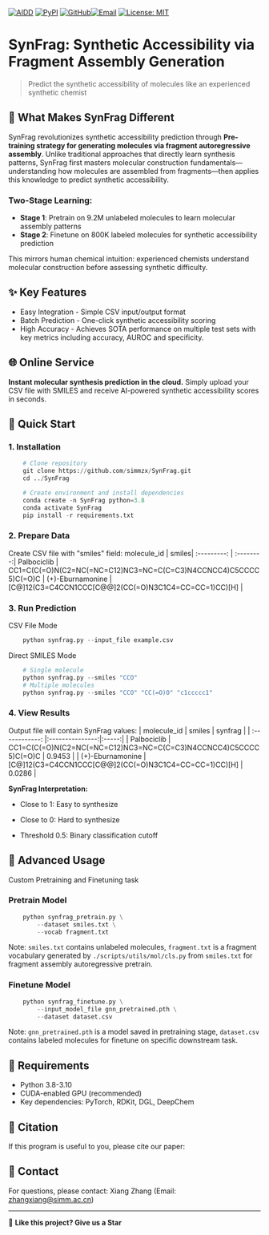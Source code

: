 [![AIDD](https://img.shields.io/badge/🧬%20AIDD-Synthetic%20Accessibility-4CAF50?style=flat)](https://github.com/simmzx/SynFrag)
[![PyPI](https://img.shields.io/badge/PyPI-synfrag%20v1.0.1-306998?style=flat&logo=pypi&logoColor=white)](https://pypi.org/project/synfrag/)
[![GitHub](https://img.shields.io/badge/simmzx💤-181717?style=flat&logo=github&logoColor=white)](https://github.com/simmzx)[![Email](https://img.shields.io/badge/📧Email-1E88E5?style=flat)](mailto:zhangxiang@simm.ac.cn?subject=Regarding%20FARScore)
[![License: MIT](https://img.shields.io/badge/License-MIT-yellow.svg)](https://opensource.org/licenses/MIT)

# SynFrag: Synthetic Accessibility via Fragment Assembly Generation
> Predict the synthetic accessibility of molecules like an experienced synthetic chemist
## 🎯 What Makes SynFrag Different
SynFrag revolutionizes synthetic accessibility prediction through **Pre-training strategy for generating molecules via fragment autoregressive assembly**. Unlike traditional approaches that directly learn synthesis patterns, SynFrag first masters molecular construction fundamentals—understanding how molecules are assembled from fragments—then applies this knowledge to predict synthetic accessibility.
### Two-Stage Learning:
* **Stage 1**: Pretrain on 9.2M unlabeled molecules to learn molecular assembly patterns
* **Stage 2**: Finetune on 800K labeled molecules for synthetic accessibility prediction

This mirrors human chemical intuition: experienced chemists understand molecular construction before assessing synthetic difficulty.

## ✨ Key Features
* Easy Integration - Simple CSV input/output format
* Batch Prediction - One-click synthetic accessibility scoring
* High Accuracy - Achieves SOTA performance on multiple test sets with key metrics including accuracy, AUROC and specificity.

## 🌐 Online Service
**Instant molecular synthesis prediction in the cloud.** Simply upload your CSV file with SMILES and receive AI-powered synthetic accessibility scores in seconds.

## 🚀 Quick Start
### 1. Installation
```python
    # Clone repository
    git clone https://github.com/simmzx/SynFrag.git
    cd ../SynFrag

    # Create environment and install dependencies
    conda create -n SynFrag python=3.8
    conda activate SynFrag
    pip install -r requirements.txt
```
### 2. Prepare Data
Create CSV file with "smiles" field:
molecule_id  | smiles|
:---------: | :--------:|
Palbociclib  | CC1=C(C(=O)N(C2=NC(=NC=C12)NC3=NC=C(C=C3)N4CCNCC4)C5CCCC5)C(=O)C |
(+)-Eburnamonine  | [C@]12(C3=C4CCN1CCC[C@@]2(CC(=O)N3C1C4=CC=CC=1)CC)[H] |
### 3. Run Prediction
CSV File Mode
```python
    python synfrag.py --input_file example.csv
```
Direct SMILES Mode
```python
    # Single molecule
    python synfrag.py --smiles "CCO"
    # Multiple molecules
    python synfrag.py --smiles "CCO" "CC(=O)O" "c1ccccc1"
```
### 4. View Results
Output file will contain SynFrag values:
| molecule_id | smiles  | synfrag |
| :------------: |:---------------:|:-----:|
| Palbociclib      | CC1=C(C(=O)N(C2=NC(=NC=C12)NC3=NC=C(C=C3)N4CCNCC4)C5CCCC5)C(=O)C | 0.9453 |
| (+)-Eburnamonine | [C@]12(C3=C4CCN1CCC[C@@]2(CC(=O)N3C1C4=CC=CC=1)CC)[H]        |    0.0286 |

**SynFrag Interpretation:**
* Close to 1: Easy to synthesize
- Close to 0: Hard to synthesize
* Threshold 0.5: Binary classification cutoff

## 📖 Advanced Usage
Custom Pretraining and Finetuning task
### Pretrain Model
```python
    python synfrag_pretrain.py \
        --dataset smiles.txt \
        --vocab fragment.txt 
```
Note: `smiles.txt` contains unlabeled molecules, `fragment.txt` is a fragment vocabulary generated by `./scripts/utils/mol/cls.py` from `smiles.txt` for fragment assembly autoregressive pretrain.

### Finetune Model
```python
    python synfrag_finetune.py \
        --input_model_file gnn_pretrained.pth \
        --dataset dataset.csv
```
Note: `gnn_pretrained.pth` is a model saved in pretraining stage, `dataset.csv` contains labeled molecules for finetune on specific downstream task.

## 🔧 Requirements
* Python 3.8-3.10
* CUDA-enabled GPU (recommended)
* Key dependencies: PyTorch, RDKit, DGL, DeepChem

## 📄 Citation
If this program is useful to you, please cite our paper:


## 📧 Contact
For questions, please contact: Xiang Zhang (Email: zhangxiang@simm.ac.cn)
______________________________________________________________________________________________________
🌟 **Like this project? Give us a Star**

